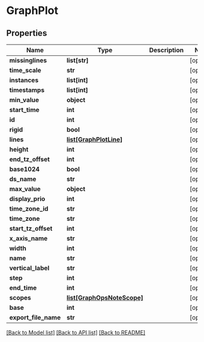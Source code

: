 # GraphPlot

## Properties
Name | Type | Description | Notes
------------ | ------------- | ------------- | -------------
**missinglines** | **list[str]** |  | [optional] 
**time_scale** | **str** |  | [optional] 
**instances** | **list[int]** |  | [optional] 
**timestamps** | **list[int]** |  | [optional] 
**min_value** | **object** |  | [optional] 
**start_time** | **int** |  | [optional] 
**id** | **int** |  | [optional] 
**rigid** | **bool** |  | [optional] 
**lines** | [**list[GraphPlotLine]**](GraphPlotLine.md) |  | [optional] 
**height** | **int** |  | [optional] 
**end_tz_offset** | **int** |  | [optional] 
**base1024** | **bool** |  | [optional] 
**ds_name** | **str** |  | [optional] 
**max_value** | **object** |  | [optional] 
**display_prio** | **int** |  | [optional] 
**time_zone_id** | **str** |  | [optional] 
**time_zone** | **str** |  | [optional] 
**start_tz_offset** | **int** |  | [optional] 
**x_axis_name** | **str** |  | [optional] 
**width** | **int** |  | [optional] 
**name** | **str** |  | [optional] 
**vertical_label** | **str** |  | [optional] 
**step** | **int** |  | [optional] 
**end_time** | **int** |  | [optional] 
**scopes** | [**list[GraphOpsNoteScope]**](GraphOpsNoteScope.md) |  | [optional] 
**base** | **int** |  | [optional] 
**export_file_name** | **str** |  | [optional] 

[[Back to Model list]](../README.md#documentation-for-models) [[Back to API list]](../README.md#documentation-for-api-endpoints) [[Back to README]](../README.md)


